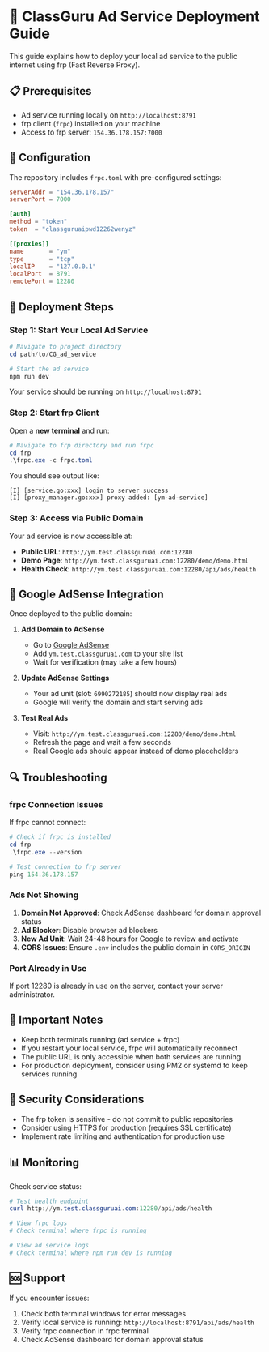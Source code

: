 # 🚀 ClassGuru Ad Service Deployment Guide

This guide explains how to deploy your local ad service to the public internet using frp (Fast Reverse Proxy).

## 📋 Prerequisites

- Ad service running locally on `http://localhost:8791`
- frp client (`frpc`) installed on your machine
- Access to frp server: `154.36.178.157:7000`

## 🔧 Configuration

The repository includes `frpc.toml` with pre-configured settings:

```toml
serverAddr = "154.36.178.157"
serverPort = 7000

[auth]
method = "token"
token  = "classguruaipwd12262wenyz"

[[proxies]]
name       = "ym"
type       = "tcp"
localIP    = "127.0.0.1"
localPort  = 8791
remotePort = 12280
```

## 🎯 Deployment Steps

### Step 1: Start Your Local Ad Service

```powershell
# Navigate to project directory
cd path/to/CG_ad_service

# Start the ad service
npm run dev
```

Your service should be running on `http://localhost:8791`

### Step 2: Start frp Client

Open a **new terminal** and run:

```powershell
# Navigate to frp directory and run frpc
cd frp
.\frpc.exe -c frpc.toml
```

You should see output like:
```
[I] [service.go:xxx] login to server success
[I] [proxy_manager.go:xxx] proxy added: [ym-ad-service]
```

### Step 3: Access via Public Domain

Your ad service is now accessible at:

- **Public URL**: `http://ym.test.classguruai.com:12280`
- **Demo Page**: `http://ym.test.classguruai.com:12280/demo/demo.html`
- **Health Check**: `http://ym.test.classguruai.com:12280/api/ads/health`

## 🎨 Google AdSense Integration

Once deployed to the public domain:

1. **Add Domain to AdSense**
   - Go to [Google AdSense](https://www.google.com/adsense/)
   - Add `ym.test.classguruai.com` to your site list
   - Wait for verification (may take a few hours)

2. **Update AdSense Settings**
   - Your ad unit (slot: `6990272185`) should now display real ads
   - Google will verify the domain and start serving ads

3. **Test Real Ads**
   - Visit: `http://ym.test.classguruai.com:12280/demo/demo.html`
   - Refresh the page and wait a few seconds
   - Real Google ads should appear instead of demo placeholders

## 🔍 Troubleshooting

### frpc Connection Issues

If frpc cannot connect:
```powershell
# Check if frpc is installed
cd frp
.\frpc.exe --version

# Test connection to frp server
ping 154.36.178.157
```

### Ads Not Showing

1. **Domain Not Approved**: Check AdSense dashboard for domain approval status
2. **Ad Blocker**: Disable browser ad blockers
3. **New Ad Unit**: Wait 24-48 hours for Google to review and activate
4. **CORS Issues**: Ensure `.env` includes the public domain in `CORS_ORIGIN`

### Port Already in Use

If port 12280 is already in use on the server, contact your server administrator.

## 📝 Important Notes

- Keep both terminals running (ad service + frpc)
- If you restart your local service, frpc will automatically reconnect
- The public URL is only accessible when both services are running
- For production deployment, consider using PM2 or systemd to keep services running

## 🔐 Security Considerations

- The frp token is sensitive - do not commit to public repositories
- Consider using HTTPS for production (requires SSL certificate)
- Implement rate limiting and authentication for production use

## 📊 Monitoring

Check service status:

```powershell
# Test health endpoint
curl http://ym.test.classguruai.com:12280/api/ads/health

# View frpc logs
# Check terminal where frpc is running

# View ad service logs
# Check terminal where npm run dev is running
```

## 🆘 Support

If you encounter issues:
1. Check both terminal windows for error messages
2. Verify local service is running: `http://localhost:8791/api/ads/health`
3. Verify frpc connection in frpc terminal
4. Check AdSense dashboard for domain approval status
